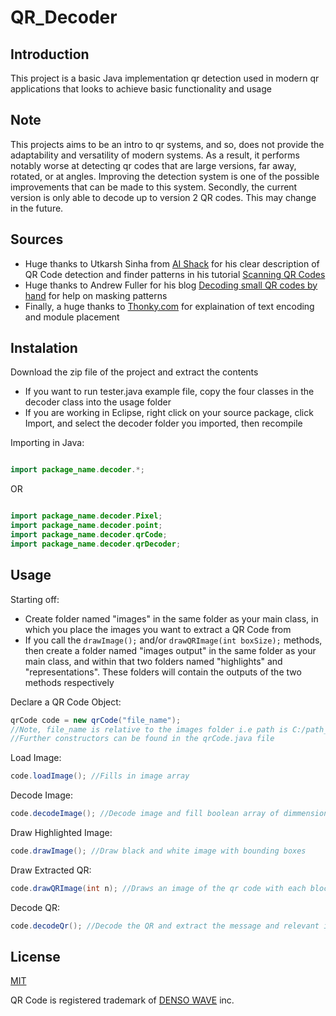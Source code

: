 # QR_Decoder
## Introduction
This project is a basic Java implementation qr detection used in modern qr applications that looks to achieve basic functionality and usage

## Note
This projects aims to be an intro to qr systems, and so, does not provide the adaptability and versatility of modern systems. As a result, it performs notably worse at detecting qr codes that are large versions, far away, rotated, or at angles. Improving the detection system is one of the possible improvements that can be made to this system. Secondly, the current version is only able to decode up to version 2 QR codes. This may change in the future.


## Sources
- Huge thanks to Utkarsh Sinha from [AI Shack](https://aishack.in/) for his clear description of QR Code detection and finder patterns in his tutorial [Scanning QR Codes](https://aishack.in/tutorials/scanning-qr-codes-1/) 
- Huge thanks to Andrew Fuller for his blog [Decoding small QR codes by hand](https://blog.qartis.com/decoding-small-qr-codes-by-hand/) for help on masking patterns
- Finally, a huge thanks to [Thonky.com](https://www.thonky.com/qr-code-tutorial/) for explaination of text encoding and module placement

## Instalation
Download the zip file of the project and extract the contents </br>
- If you want to run tester.java example file, copy the four classes in the decoder class into the usage folder
- If you are working in Eclipse, right click on your source package, click Import, and select the decoder folder you imported, then recompile

Importing in Java:
```java

import package_name.decoder.*;

```
OR
```java

import package_name.decoder.Pixel;
import package_name.decoder.point;
import package_name.decoder.qrCode;
import package_name.decoder.qrDecoder;

```

## Usage
Starting off:
- Create folder named "images" in the same folder as your main class, in which you place the images you want to extract a QR Code from
- If you call the ```drawImage();``` and/or ```drawQRImage(int boxSize);``` methods, then create a folder named "images output" in the same folder as your main class, and within that two folders named "highlights" and "representations". These folders will contain the outputs of the two methods respectively

Declare a QR Code Object:

```java
qrCode code = new qrCode("file_name");
//Note, file_name is relative to the images folder i.e path is C:/path_to_project/images/file_name
//Further constructors can be found in the qrCode.java file
```
Load Image:

```java
code.loadImage(); //Fills in image array
```

Decode Image:

```java
code.decodeImage(); //Decode image and fill boolean array of dimmension nxn (qr version)
```

Draw Highlighted Image:

```java
code.drawImage(); //Draw black and white image with bounding boxes
```

Draw Extracted QR:

```java
code.drawQRImage(int n); //Draws an image of the qr code with each block being of size n
```

Decode QR:

```java
code.decodeQr(); //Decode the QR and extract the message and relevant information on the QR
```

## License
[MIT](https://choosealicense.com/licenses/mit/)

QR Code is registered trademark of [DENSO WAVE](https://www.denso-wave.com/en/) inc.
